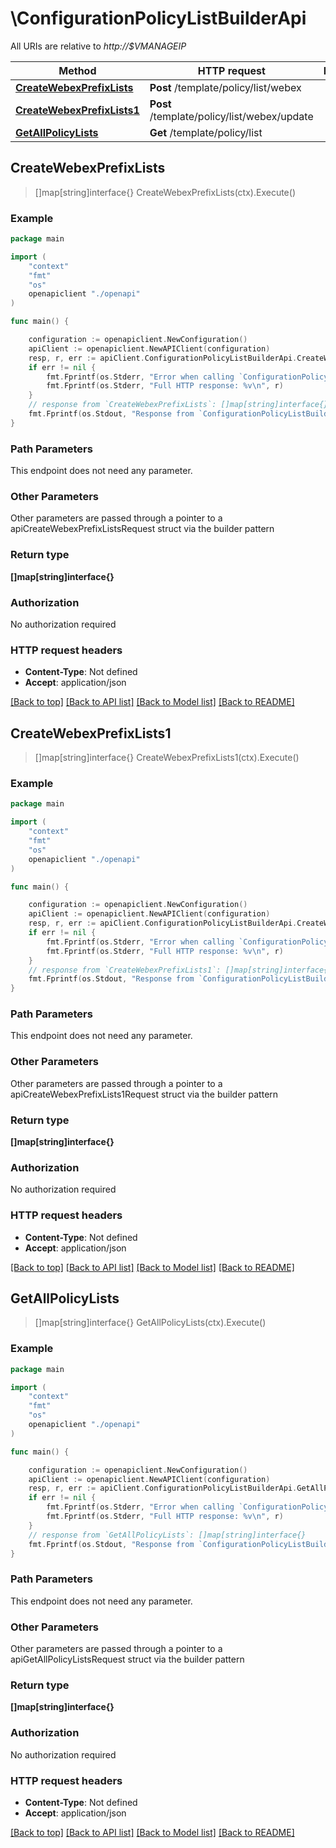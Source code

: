 # \ConfigurationPolicyListBuilderApi

All URIs are relative to *http://$VMANAGEIP*

Method | HTTP request | Description
------------- | ------------- | -------------
[**CreateWebexPrefixLists**](ConfigurationPolicyListBuilderApi.md#CreateWebexPrefixLists) | **Post** /template/policy/list/webex | 
[**CreateWebexPrefixLists1**](ConfigurationPolicyListBuilderApi.md#CreateWebexPrefixLists1) | **Post** /template/policy/list/webex/update | 
[**GetAllPolicyLists**](ConfigurationPolicyListBuilderApi.md#GetAllPolicyLists) | **Get** /template/policy/list | 



## CreateWebexPrefixLists

> []map[string]interface{} CreateWebexPrefixLists(ctx).Execute()





### Example

```go
package main

import (
    "context"
    "fmt"
    "os"
    openapiclient "./openapi"
)

func main() {

    configuration := openapiclient.NewConfiguration()
    apiClient := openapiclient.NewAPIClient(configuration)
    resp, r, err := apiClient.ConfigurationPolicyListBuilderApi.CreateWebexPrefixLists(context.Background()).Execute()
    if err != nil {
        fmt.Fprintf(os.Stderr, "Error when calling `ConfigurationPolicyListBuilderApi.CreateWebexPrefixLists``: %v\n", err)
        fmt.Fprintf(os.Stderr, "Full HTTP response: %v\n", r)
    }
    // response from `CreateWebexPrefixLists`: []map[string]interface{}
    fmt.Fprintf(os.Stdout, "Response from `ConfigurationPolicyListBuilderApi.CreateWebexPrefixLists`: %v\n", resp)
}
```

### Path Parameters

This endpoint does not need any parameter.

### Other Parameters

Other parameters are passed through a pointer to a apiCreateWebexPrefixListsRequest struct via the builder pattern


### Return type

**[]map[string]interface{}**

### Authorization

No authorization required

### HTTP request headers

- **Content-Type**: Not defined
- **Accept**: application/json

[[Back to top]](#) [[Back to API list]](../README.md#documentation-for-api-endpoints)
[[Back to Model list]](../README.md#documentation-for-models)
[[Back to README]](../README.md)


## CreateWebexPrefixLists1

> []map[string]interface{} CreateWebexPrefixLists1(ctx).Execute()





### Example

```go
package main

import (
    "context"
    "fmt"
    "os"
    openapiclient "./openapi"
)

func main() {

    configuration := openapiclient.NewConfiguration()
    apiClient := openapiclient.NewAPIClient(configuration)
    resp, r, err := apiClient.ConfigurationPolicyListBuilderApi.CreateWebexPrefixLists1(context.Background()).Execute()
    if err != nil {
        fmt.Fprintf(os.Stderr, "Error when calling `ConfigurationPolicyListBuilderApi.CreateWebexPrefixLists1``: %v\n", err)
        fmt.Fprintf(os.Stderr, "Full HTTP response: %v\n", r)
    }
    // response from `CreateWebexPrefixLists1`: []map[string]interface{}
    fmt.Fprintf(os.Stdout, "Response from `ConfigurationPolicyListBuilderApi.CreateWebexPrefixLists1`: %v\n", resp)
}
```

### Path Parameters

This endpoint does not need any parameter.

### Other Parameters

Other parameters are passed through a pointer to a apiCreateWebexPrefixLists1Request struct via the builder pattern


### Return type

**[]map[string]interface{}**

### Authorization

No authorization required

### HTTP request headers

- **Content-Type**: Not defined
- **Accept**: application/json

[[Back to top]](#) [[Back to API list]](../README.md#documentation-for-api-endpoints)
[[Back to Model list]](../README.md#documentation-for-models)
[[Back to README]](../README.md)


## GetAllPolicyLists

> []map[string]interface{} GetAllPolicyLists(ctx).Execute()





### Example

```go
package main

import (
    "context"
    "fmt"
    "os"
    openapiclient "./openapi"
)

func main() {

    configuration := openapiclient.NewConfiguration()
    apiClient := openapiclient.NewAPIClient(configuration)
    resp, r, err := apiClient.ConfigurationPolicyListBuilderApi.GetAllPolicyLists(context.Background()).Execute()
    if err != nil {
        fmt.Fprintf(os.Stderr, "Error when calling `ConfigurationPolicyListBuilderApi.GetAllPolicyLists``: %v\n", err)
        fmt.Fprintf(os.Stderr, "Full HTTP response: %v\n", r)
    }
    // response from `GetAllPolicyLists`: []map[string]interface{}
    fmt.Fprintf(os.Stdout, "Response from `ConfigurationPolicyListBuilderApi.GetAllPolicyLists`: %v\n", resp)
}
```

### Path Parameters

This endpoint does not need any parameter.

### Other Parameters

Other parameters are passed through a pointer to a apiGetAllPolicyListsRequest struct via the builder pattern


### Return type

**[]map[string]interface{}**

### Authorization

No authorization required

### HTTP request headers

- **Content-Type**: Not defined
- **Accept**: application/json

[[Back to top]](#) [[Back to API list]](../README.md#documentation-for-api-endpoints)
[[Back to Model list]](../README.md#documentation-for-models)
[[Back to README]](../README.md)


